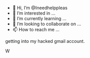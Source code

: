 - 👋 Hi, I’m @Ineedhelppleas
- 👀 I’m interested in ...
- 🌱 I’m currently learning ...
- 💞️ I’m looking to collaborate on ...
- 📫 How to reach me ...

<!---
Ineedhelppleas/Ineedhelppleas is a ✨ special ✨ repository because its `README.md` (this file) appears on your GitHub profile.
You can click the Preview link to take a look at your changes.
---> getting into my hacked gmail account.
W
